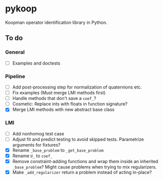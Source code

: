 # pykoop

Koopman operator identification library in Python.

## To do

### General

- [ ] Examples and doctests

### Pipeline

- [ ] Add post-processing step for normalization of quaternions etc.
- [ ] Fix examples (Must merge LMI methods first)
- [ ] Handle methods that don't save a `coef_`?
- [ ] Cosmetic: Replace ints with floats in function signature?
- [x] Merge LMI methods with new abstract base class

### LMI

- [ ] Add nonhomog test case
- [ ] Adjust fit and predict testing to avoid skipped tests. Parametrize
  arguments for fixtures?
- [x] Rename `_base_problem` to `_get_base_problem`
- [x] Rename `U_` to `coef_`
- [x] Remove constraint-adding functions and wrap them inside an inherited
  `_base_problem`? Might cause problems when trying to mix regularizers.
- [x] Make `_add_regularizer` return a problem instead of acting in-place?
